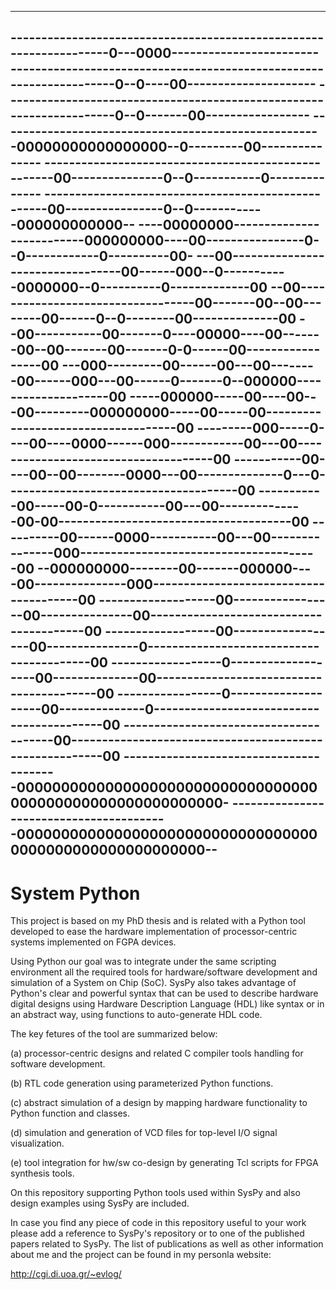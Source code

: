 ---------------------------------------------------------------------------------------------------
-------------------------------------------------------------------0---0000------------------------
--------------------------------------------------------------------0--0----00---------------------
---------------------------------------------------------------------0--0-------00-----------------
-----------------------------------------------------00000000000000000--0---------00---------------
----------------------------------------------------00---------------0--0-----------0--------------
---------------------------------------------------00----------------0--0------------000000000000--
----00000000--------------------------000000000----00----------------0--0------------0----------00-
---00---------------------------------00------000--0-----------0000000--0----------0-------------00
--00----------------------------------00-------00--00--------00------0--0--------00--------------00
--00-----------00-------0----00000----00-------00--00-------00-------0-0------00-----------------00
---000---------00------00---00--------00------000---00------0-------0--000000--------------------00
-----000000-----00----00---00---------000000000-----00-----00------------------------------------00
---------000-----0----00----0000------000------------00---00-------------------------------------00
-----------00----00--00--------0000---00--------------0---0--------------------------------------00
-----------00-----00-0-----------00---00--------------00-00--------------------------------------00
----------00------0000-----------00---00---------------000---------------------------------------00
--000000000--------00-------000000----00---------------000---------------------------------------00
-------------------00-----------------00---------------00----------------------------------------00
------------------00------------------00---------------0-----------------------------------------00
------------------0-------------------00--------------00-----------------------------------------00
-----------------0--------------------00--------------0------------------------------------------00
---------------------------------------00--------------------------------------------------------00
----------------------------------------0000000000000000000000000000000000000000000000000000000000-
-----------------------------------------00000000000000000000000000000000000000000000000000000000--
---------------------------------------------------------------------------------------------------

System Python
===============================================================================
This project is based on my PhD thesis and is related with a Python tool 
developed to ease the hardware implementation of processor-centric systems 
implemented on FGPA devices. 

Using Python our goal was to integrate under the same scripting environment all 
the required tools for hardware/software development and simulation of a 
System on Chip (SoC). SysPy also takes advantage of Python's clear and powerful 
syntax that can be used to describe hardware digital designs using Hardware 
Description Language (HDL) like syntax or in an abstract way, using functions 
to auto-generate HDL code.

The key fetures of the tool are summarized below:

(a) processor-centric designs and related C compiler tools handling for software 
    development.

(b) RTL code generation using parameterized Python functions.

(c) abstract simulation of a design by mapping hardware functionality to Python 
    function and classes.

(d) simulation and generation of VCD files for top-level I/O signal visualization.

(e) tool integration for hw/sw co-design by generating Tcl scripts for FPGA 
    synthesis tools.

On this repository supporting Python tools used within SysPy and also design
examples using SysPy are included.

In case you find any piece of code in this repository useful to your work please
add a reference to SysPy's repository or to one of the published papers related to 
SysPy. The list of publications as well as other information about me and the 
project can be found in my personla website:

http://cgi.di.uoa.gr/~evlog/




